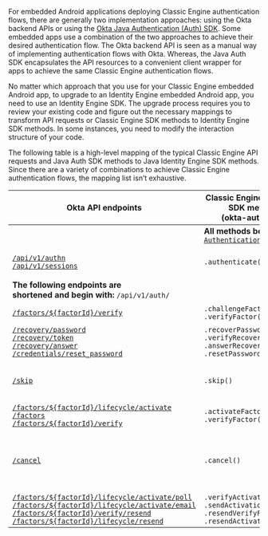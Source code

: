 For embedded Android applications deploying Classic Engine authentication flows, there are generally two implementation approaches: using the Okta backend APIs or using the [Okta Java Authentication (Auth) SDK](https://github.com/okta/okta-auth-java/). Some embedded apps use a combination of the two approaches to achieve their desired authentication flow. The Okta backend API is seen as a manual way of implementing authentication flows with Okta. Whereas, the Java Auth SDK encapsulates the API resources to a convenient client wrapper for apps to achieve the same Classic Engine authentication flows.

No matter which approach that you use for your Classic Engine embedded Android app, to upgrade to an Identity Engine embedded Android app, you need to use an Identity Engine SDK. The upgrade process requires you to review your existing code and figure out the necessary mappings to transform API requests or Classic Engine SDK methods to Identity Engine SDK methods. In some instances, you need to modify the interaction structure of your code.

The following table is a high-level mapping of the typical Classic Engine API requests and Java Auth SDK methods to Java Identity Engine SDK methods. Since there are a variety of combinations to achieve Classic Engine authentication flows, the mapping list isn’t exhaustive.

| Okta API endpoints | Classic Engine Java Auth SDK methods<br>(okta-auth-java) | Java Identity Engine SDK methods<br>(okta-idx-java) | Description |
| ------------------ | ----------------------------------------------------- | ------------------------------------------------ | ----------- |
|   | **All methods begin with:** [`AuthenticationClient`](https://github.com/okta/okta-auth-java/blob/master/api/src/main/java/com/okta/authn/sdk/client/AuthenticationClient.java) | **All methods begin with:** [`IDXAuthenticationWrapper`](https://github.com/okta/okta-idx-java/blob/master/api/src/main/java/com/okta/idx/sdk/api/client/IDXAuthenticationWrapper.java) | |
| [`/api/v1/authn`](/docs/references/api/authn/)<br>[`/api/v1/sessions`](/docs/references/api/sessions/#create-session-with-a-session-token) | `.authenticate()`| `.authenticate()`| Authenticate a user with username and password credentials |
| **The following endpoints are<br>shortened and begin with:** `/api/v1/auth/`| | |
| [`/factors/${factorId}/verify`](/docs/references/api/authn/#verify-factor) | `.challengeFactor()`<br>`.verifyFactor()`| `.selectAuthenticator()`<br>`.verifyAuthenticator()` | Verify an authenticator/factor |
| [`/recovery/password`](/docs/references/api/authn/#forgot-password)<br>[`/recovery/token`](/docs/references/api/authn/#verify-recovery-token)<br>[`/recovery/answer`](/docs/references/api/authn/#answer-recovery-question)<br>[`/credentials/reset_password`](/docs/references/api/authn/#reset-password) | `.recoverPassword()`<br>`.verifyRecoveryToken()`<br>`.answerRecoveryQuestion()`<br>`.resetPassword()` | `.recoverPassword()`<br>`.selectAuthenticator()`<br>`.verifyAuthenticator()` | Recover a user’s password |
| [`/skip`](/docs/references/api/authn/#skip-transaction-state) | `.skip()` | `.skipAuthenticatorEnrollment()`| Skip an optional authenticator/factor during enrollment or verification |
| [`/factors/${factorId}/lifecycle/activate`](/docs/references/api/authn/#activate-factor)<br>[`/factors`](/docs/references/api/authn/#enroll-factor)<br>[`/factors/${factorId}/verify`](/docs/references/api/authn/#verify-security-question-factor) | `.activateFactor()`<br>`.verifyFactor()`| `.selectFactor()` | Activate a factor |
| [`/cancel`](/docs/references/api/authn/#cancel-transaction) | `.cancel()` | `.cancel()` | Cancel the current transaction during factor verification/enrollment (revokes the state token) |
| [`/factors/${factorId}/lifecycle/activate/poll`](/docs/references/api/authn/#poll-for-push-factor-activation)<br>[`/factors/${factorId}/lifecycle/activate/email`](/docs/references/api/authn/#activate-email-factor)<br>[`/factors/${factorId}/verify/resend`](/docs/references/api/authn/#resend-sms-challenge)<br>[`/factors/${factorId}/lifecycle/resend`](/docs/references/api/authn/#resend-sms-as-part-of-enrollment) | `.verifyActivation()`<br>`.sendActivationEmail()`<br>`.resendVerifyFactor()`<br>`.resendActivateFactor()` | `.verifyAuthenticator()`<br>`.selectAuthenticator()`<br>`.resend()`| Verify an authentication factor |

